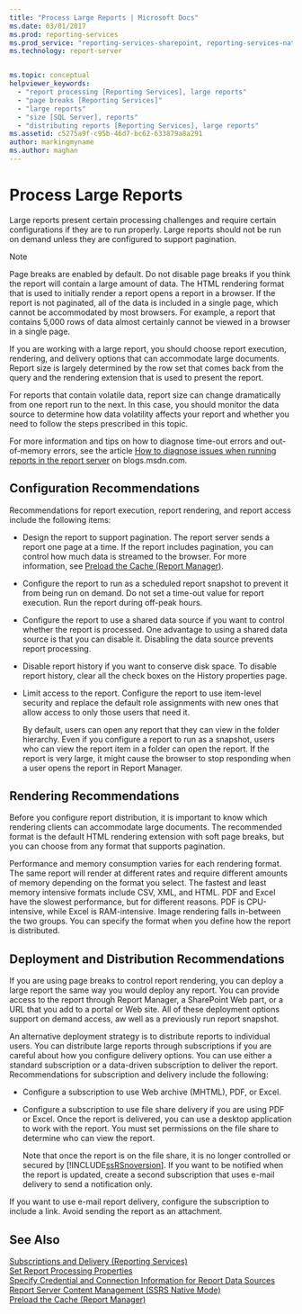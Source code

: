 ```yaml
---
title: "Process Large Reports | Microsoft Docs"
ms.date: 03/01/2017
ms.prod: reporting-services
ms.prod_service: "reporting-services-sharepoint, reporting-services-native"
ms.technology: report-server


ms.topic: conceptual
helpviewer_keywords: 
  - "report processing [Reporting Services], large reports"
  - "page breaks [Reporting Services]"
  - "large reports"
  - "size [SQL Server], reports"
  - "distributing reports [Reporting Services], large reports"
ms.assetid: c5275a9f-c95b-46d7-bc62-633879a8a291
author: markingmyname
ms.author: maghan
---
```

# Process Large Reports
  Large reports present certain processing challenges and require certain configurations if they are to run properly. Large reports should not be run on demand unless they are configured to support pagination.  
  
> [!NOTE]  
>  Page breaks are enabled by default. Do not disable page breaks if you think the report will contain a large amount of data. The HTML rendering format that is used to initially render a report opens a report in a browser. If the report is not paginated, all of the data is included in a single page, which cannot be accommodated by most browsers. For example, a report that contains 5,000 rows of data almost certainly cannot be viewed in a browser in a single page.  
  
 If you are working with a large report, you should choose report execution, rendering, and delivery options that can accommodate large documents. Report size is largely determined by the row set that comes back from the query and the rendering extension that is used to present the report.  
  
 For reports that contain volatile data, report size can change dramatically from one report run to the next. In this case, you should monitor the data source to determine how data volatility affects your report and whether you need to follow the steps prescribed in this topic.  
  
 For more information and tips on how to diagnose time-out errors and out-of-memory errors, see the article [How to diagnose issues when running reports in the report server](http://go.microsoft.com/fwlink/?LinkId=85634) on blogs.msdn.com.  
  
## Configuration Recommendations  
 Recommendations for report execution, report rendering, and report access include the following items:  
  
-   Design the report to support pagination. The report server sends a report one page at a time. If the report includes pagination, you can control how much data is streamed to the browser. For more information, see [Preload the Cache &#40;Report Manager&#41;](../../reporting-services/report-server/preload-the-cache-report-manager.md).  
  
-   Configure the report to run as a scheduled report snapshot to prevent it from being run on demand. Do not set a time-out value for report execution. Run the report during off-peak hours.  
  
-   Configure the report to use a shared data source if you want to control whether the report is processed. One advantage to using a shared data source is that you can disable it. Disabling the data source prevents report processing.  
  
-   Disable report history if you want to conserve disk space. To disable report history, clear all the check boxes on the History properties page.  
  
-   Limit access to the report. Configure the report to use item-level security and replace the default role assignments with new ones that allow access to only those users that need it.  
  
     By default, users can open any report that they can view in the folder hierarchy. Even if you configure a report to run as a snapshot, users who can view the report item in a folder can open the report. If the report is very large, it might cause the browser to stop responding when a user opens the report in Report Manager.  
  
## Rendering Recommendations  
 Before you configure report distribution, it is important to know which rendering clients can accommodate large documents. The recommended format is the default HTML rendering extension with soft page breaks, but you can choose from any format that supports pagination.  
  
 Performance and memory consumption varies for each rendering format. The same report will render at different rates and require different amounts of memory depending on the format you select. The fastest and least memory intensive formats include CSV, XML, and HTML. PDF and Excel have the slowest performance, but for different reasons. PDF is CPU-intensive, while Excel is RAM-intensive. Image rendering falls in-between the two groups. You can specify the format when you define how the report is distributed.  
  
## Deployment and Distribution Recommendations  
 If you are using page breaks to control report rendering, you can deploy a large report the same way you would deploy any report. You can provide access to the report through Report Manager, a SharePoint Web part, or a URL that you add to a portal or Web site. All of these deployment options support on demand access, aw well as a previously run report snapshot.  
  
 An alternative deployment strategy is to distribute reports to individual users. You can distribute large reports through subscriptions if you are careful about how you configure delivery options. You can use either a standard subscription or a data-driven subscription to deliver the report. Recommendations for subscription and delivery include the following:  
  
-   Configure a subscription to use Web archive (MHTML), PDF, or Excel.  
  
-   Configure a subscription to use file share delivery if you are using PDF or Excel. Once the report is delivered, you can use a desktop application to work with the report. You must set permissions on the file share to determine who can view the report.  
  
     Note that once the report is on the file share, it is no longer controlled or secured by [!INCLUDE[ssRSnoversion](../../includes/ssrsnoversion-md.md)]. If you want to be notified when the report is updated, create a second subscription that uses e-mail delivery to send a notification only.  
  
 If you want to use e-mail report delivery, configure the subscription to include a link. Avoid sending the report as an attachment.  
  
## See Also  
 [Subscriptions and Delivery &#40;Reporting Services&#41;](../../reporting-services/subscriptions/subscriptions-and-delivery-reporting-services.md)   
 [Set Report Processing Properties](../../reporting-services/report-server/set-report-processing-properties.md)   
 [Specify Credential and Connection Information for Report Data Sources](../../reporting-services/report-data/specify-credential-and-connection-information-for-report-data-sources.md)   
 [Report Server Content Management &#40;SSRS Native Mode&#41;](../../reporting-services/report-server/report-server-content-management-ssrs-native-mode.md)   
 [Preload the Cache &#40;Report Manager&#41;](../../reporting-services/report-server/preload-the-cache-report-manager.md)  
  
  

